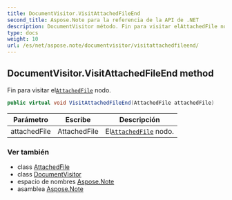 ```yaml
---
title: DocumentVisitor.VisitAttachedFileEnd
second_title: Aspose.Note para la referencia de la API de .NET
description: DocumentVisitor método. Fin para visitar elAttachedFile nodo.
type: docs
weight: 10
url: /es/net/aspose.note/documentvisitor/visitattachedfileend/
---
```

## DocumentVisitor.VisitAttachedFileEnd method

Fin para visitar el[`AttachedFile`](../../attachedfile/) nodo.

```csharp
public virtual void VisitAttachedFileEnd(AttachedFile attachedFile)
```

| Parámetro | Escribe | Descripción |
| --- | --- | --- |
| attachedFile | AttachedFile | El[`AttachedFile`](../../attachedfile/) nodo. |

### Ver también

* class [AttachedFile](../../attachedfile/)
* class [DocumentVisitor](../)
* espacio de nombres [Aspose.Note](../../documentvisitor/)
* asamblea [Aspose.Note](../../../)


